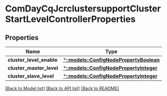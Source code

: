 # ComDayCqJcrclustersupportClusterStartLevelControllerProperties

## Properties
Name | Type | Description | Notes
------------ | ------------- | ------------- | -------------
**cluster_level_enable** | [***::models::ConfigNodePropertyBoolean**](configNodePropertyBoolean.md) |  | [optional] 
**cluster_master_level** | [***::models::ConfigNodePropertyInteger**](configNodePropertyInteger.md) |  | [optional] 
**cluster_slave_level** | [***::models::ConfigNodePropertyInteger**](configNodePropertyInteger.md) |  | [optional] 

[[Back to Model list]](../README.md#documentation-for-models) [[Back to API list]](../README.md#documentation-for-api-endpoints) [[Back to README]](../README.md)


